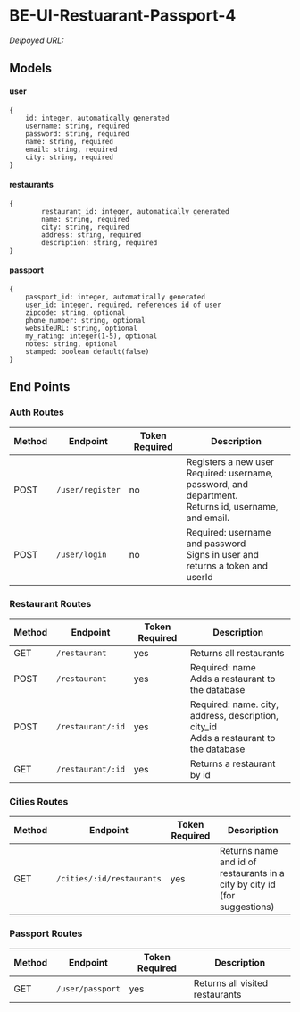 # BE-UI-Restuarant-Passport-4

_Delpoyed URL:_

## Models

#### user

```
{
	id: integer, automatically generated
	username: string, required
	password: string, required
    name: string, required
    email: string, required
    city: string, required
}
```

#### restaurants

```
{
    	restaurant_id: integer, automatically generated
        name: string, required
    	city: string, required
    	address: string, required
   	    description: string, required
}
```

#### passport

```
{
    passport_id: integer, automatically generated
    user_id: integer, required, references id of user
    zipcode: string, optional
    phone_number: string, optional
    websiteURL: string, optional
    my_rating: integer(1-5), optional
    notes: string, optional
    stamped: boolean default(false)
}
```

## End Points

### Auth Routes

| Method | Endpoint         | Token Required | Description                                                                                                  |
| ------ | ---------------- | -------------- | ------------------------------------------------------------------------------------------------------------ |
| POST   | `/user/register` | no             | Registers a new user <br> Required: username, password, and department. <br>Returns id, username, and email. |
| POST   | `/user/login`    | no             | Required: username and password<br> Signs in user and returns a token and userId                             |

### Restaurant Routes

| Method | Endpoint          | Token Required | Description                                                                                |
| ------ | ----------------- | -------------- | ------------------------------------------------------------------------------------------ |
| GET    | `/restaurant`     | yes            | Returns all restaurants                                                                    |
| POST   | `/restaurant`     | yes            | Required: name <br> Adds a restaurant to the database                                      |
| POST   | `/restaurant/:id` | yes            | Required: name. city, address, description, city_id <br> Adds a restaurant to the database |
| GET    | `/restaurant/:id` | yes            | Returns a restaurant by id                                                                 |

### Cities Routes

| Method | Endpoint                  | Token Required | Description                                                               |
| ------ | ------------------------- | -------------- | ------------------------------------------------------------------------- |
| GET    | `/cities/:id/restaurants` | yes            | Returns name and id of restaurants in a city by city id (for suggestions) |

### Passport Routes

| Method | Endpoint         | Token Required | Description                     |
| ------ | ---------------- | -------------- | ------------------------------- |
| GET    | `/user/passport` | yes            | Returns all visited restaurants |

